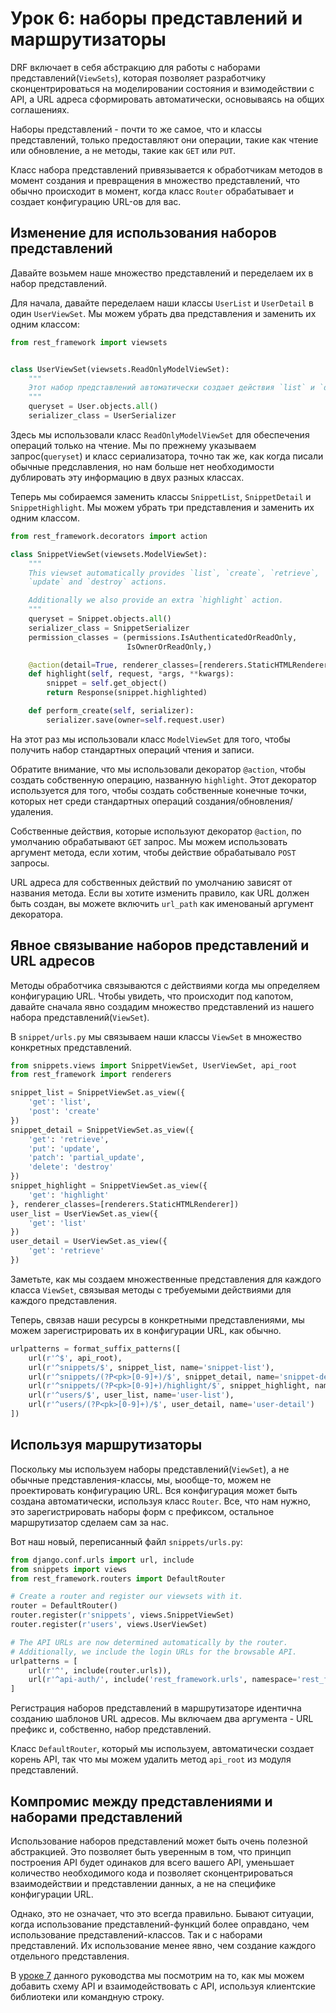 # Урок 6: наборы представлений и маршрутизаторы

DRF включает в себя абстракцию для работы с наборами представлений(`ViewSets`), которая позволяет разработчику сконцентрироваться на моделировании состояния и взимодействии с API, а URL адреса сформировать автоматически, основываясь на общих соглашениях.

Наборы представлений - почти то же самое, что и классы представлений, только предоставляют они операции, такие как чтение или обновление, а не методы, такие как `GET` или `PUT`.

Класс набора представлений привязывается к обработчикам методов в момент создания и превращения в множество представлений, что обычно происходит в момент, когда класс `Router` обрабатывает и создает конфигурацию URL-ов для вас.
<!--A ViewSet class is only bound to a set of method handlers at the last moment, when it is instantiated into a set of views, typically by using a Router class which handles the complexities of defining the URL conf for you.-->

## Изменение для использования наборов представлений

Давайте возьмем наше множество представлений и переделаем их в набор представлений.

Для начала, давайте переделаем наши классы `UserList` и `UserDetail` в один `UserViewSet`. Мы можем убрать два представления и заменить их одним классом:

```python
from rest_framework import viewsets


class UserViewSet(viewsets.ReadOnlyModelViewSet):
    """
    Этот набор представлений автоматически создает действия `list` и `detail`.
    """
    queryset = User.objects.all()
    serializer_class = UserSerializer
```

Здесь мы использовали класс `ReadOnlyModelViewSet` для обеспечения операций только на чтение. Мы по прежнему указываем запрос(`queryset`) и класс сериализатора, точно так же, как когда писали обычные предславления, но нам больше нет необходимости дублировать эту информацию в двух разных классах.

Теперь мы собираемся заменить классы `SnippetList`, `SnippetDetail` и `SnippetHighlight`. Мы можем убрать три представления и заменить их одним классом.

```python
from rest_framework.decorators import action

class SnippetViewSet(viewsets.ModelViewSet):
    """
    This viewset automatically provides `list`, `create`, `retrieve`,
    `update` and `destroy` actions.

    Additionally we also provide an extra `highlight` action.
    """
    queryset = Snippet.objects.all()
    serializer_class = SnippetSerializer
    permission_classes = (permissions.IsAuthenticatedOrReadOnly,
                          IsOwnerOrReadOnly,)

    @action(detail=True, renderer_classes=[renderers.StaticHTMLRenderer])
    def highlight(self, request, *args, **kwargs):
        snippet = self.get_object()
        return Response(snippet.highlighted)

    def perform_create(self, serializer):
        serializer.save(owner=self.request.user)
```

На этот раз мы использовали класс `ModelViewSet` для того, чтобы получить набор стандартных операций чтения и записи.

Обратите внимание, что мы использовали декоратор `@action`, чтобы создать собственную операцию, названную `highlight`. Этот декоратор используется для того, чтобы создать собственные конечные точки, которых нет среди стандартных операций создания/обновления/удаления.

Собственные действия, которые используют декоратор `@action`, по умолчанию обрабатывают `GET` запрос. Мы можем использовать аргумент метода, если хотим, чтобы действие обрабатывало `POST` запросы.

URL адреса для собственных действий по умолчанию зависят от названия метода. Если вы хотите изменить правило, как URL должен быть создан, вы можете включить `url_path` как именованый аргумент декоратора.

## Явное связывание наборов представлений и URL адресов

Методы обработчика связываются с действиями когда мы определяем конфигурацию URL. Чтобы увидеть, что происходит под капотом, давайте сначала явно создадим множество представлений из нашего набора представлений(`ViewSet`).

В `snippet/urls.py` мы связываем наши классы `ViewSet` в множество конкретных представлений.

```python
from snippets.views import SnippetViewSet, UserViewSet, api_root
from rest_framework import renderers

snippet_list = SnippetViewSet.as_view({
    'get': 'list',
    'post': 'create'
})
snippet_detail = SnippetViewSet.as_view({
    'get': 'retrieve',
    'put': 'update',
    'patch': 'partial_update',
    'delete': 'destroy'
})
snippet_highlight = SnippetViewSet.as_view({
    'get': 'highlight'
}, renderer_classes=[renderers.StaticHTMLRenderer])
user_list = UserViewSet.as_view({
    'get': 'list'
})
user_detail = UserViewSet.as_view({
    'get': 'retrieve'
})
```

Заметьте, как мы создаем множественные представления для каждого класса `ViewSet`, связывая методы с требуемыми действиями для каждого представления.

Теперь, связав наши ресурсы в конкретными представлениями, мы можем зарегистрировать их в конфигурации URL, как обычно.

```python
urlpatterns = format_suffix_patterns([
    url(r'^$', api_root),
    url(r'^snippets/$', snippet_list, name='snippet-list'),
    url(r'^snippets/(?P<pk>[0-9]+)/$', snippet_detail, name='snippet-detail'),
    url(r'^snippets/(?P<pk>[0-9]+)/highlight/$', snippet_highlight, name='snippet-highlight'),
    url(r'^users/$', user_list, name='user-list'),
    url(r'^users/(?P<pk>[0-9]+)/$', user_detail, name='user-detail')
])
```

## Используя маршрутизаторы

Поскольку мы используем наборы представлений(`ViewSet`), а не обычные представления-классы, мы, ыообще-то, можем не проектировать конфигурацию URL. Вся конфигурация может быть создана автоматически, используя класс `Router`. Все, что нам нужно, это зарегистрировать наборы форм с префиксом, остальное маршрутизатор сделаем сам за нас.

Вот наш новый, переписанный файл `snippets/urls.py`:

```python
from django.conf.urls import url, include
from snippets import views
from rest_framework.routers import DefaultRouter

# Create a router and register our viewsets with it.
router = DefaultRouter()
router.register(r'snippets', views.SnippetViewSet)
router.register(r'users', views.UserViewSet)

# The API URLs are now determined automatically by the router.
# Additionally, we include the login URLs for the browsable API.
urlpatterns = [
    url(r'^', include(router.urls)),
    url(r'^api-auth/', include('rest_framework.urls', namespace='rest_framework'))
]
```

Регистрация наборов представлений в маршрутизаторе идентична созданию шаблонов URL адресов. Мы включаем два аргумента - URL префикс и, собственно, набор представлений.

Класс `DefaultRouter`, который мы используем, автоматически создает корень API, так что мы можем удалить метод `api_root` из модуля представлений.


## Компромис между представлениями и наборами представлений

Использование наборов представлений может быть очень полезной абстракцией. Это позволяет быть уверенным в том, что принцип построения API будет одинаков для всего вашего API, уменьшает количество необходимого кода и позволяет сконцентрироваться взаимодействии и представлении данных, а не на специфике конфигурации URL.

Однако, это не означает, что это всегда правильно. Бывают ситуации, когда использование представлений-функций более оправдано, чем использование представлений-классов. Так и с наборами представлений. Их использование менее явно, чем создание каждого отдельного представления.

В [уроке 7](schemas-and-client-libs.md) данного руководства мы посмотрим на то, как мы можем добавить схему API и взаимодействовать с API, используя клиентские библиотеки или командную строку.
